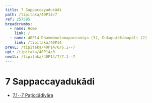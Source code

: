```yaml
---
title: 7 Sappaccayadukādi
path: /tipitaka/40P14/7
ref: 257585
breadcrumbs:
  - name: Home
    link: /
  - name: 40P14 Dhammānulomapaccanīya (3), Dukapaṭṭhānapāḷi (2)
    link: /tipitaka/40P14
prevL: /tipitaka/40P14/6/6.1--7
upL: /tipitaka/40P14/0
nextL: /tipitaka/40P14/7/7.1--7
---
```


# 7 Sappaccayadukādi

* [7.1--7 Paṭiccādivāra](/tipitaka/40P14/7/7.1--7)


